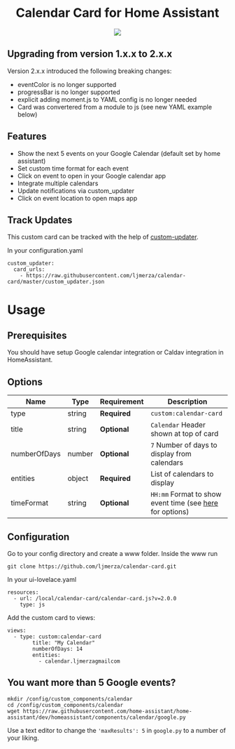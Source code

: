 <h1 align="center">Calendar Card for Home Assistant</h1>

<p align="center">
  <img src='https://i.imgur.com/86RGw5W.png' />
</p>


<h2>Upgrading from version 1.x.x to 2.x.x</h2>

Version 2.x.x introduced the following breaking changes:
* eventColor is no longer supported
* progressBar is no longer supported
* explicit adding moment.js to YAML config is no longer needed
* Card was convertered from a module to js (see new YAML example below)

<h2>Features</h2>

* Show the next 5 events on your Google Calendar (default set by home assistant)
* Set custom time format for each event
* Click on event to open in your Google calendar app
* Integrate multiple calendars
* Update notifications via custom_updater
* Click on event location to open maps app

<h2>Track Updates</h2>

This custom card can be tracked with the help of [custom-updater](https://github.com/custom-components/custom_updater).

In your configuration.yaml

```
custom_updater:
  card_urls:
    - https://raw.githubusercontent.com/ljmerza/calendar-card/master/custom_updater.json
```

<h1>Usage</h1>
<h2>Prerequisites</h2>
You should have setup Google calendar integration or Caldav integration in HomeAssistant.

<h2>Options</h2>

| Name | Type | Requirement | Description
| ---- | ---- | ------- | -----------
| type | string | **Required** | `custom:calendar-card`
| title | string | **Optional** | `Calendar` Header shown at top of card
| numberOfDays | number | **Optional** | `7` Number of days to display from calendars
| entities | object | **Required** | List of calendars to display
| timeFormat | string | **Optional** | `HH:mm` Format to show event time (see [here](https://momentjs.com/docs/#/displaying/format/) for options)

<h2>Configuration</h2>
Go to your config directory and create a www folder. Inside the www run

```
git clone https://github.com/ljmerza/calendar-card.git
```

In your ui-lovelace.yaml

```
resources:
  - url: /local/calendar-card/calendar-card.js?v=2.0.0
    type: js
```

Add the custom card to views:

```
views:
  - type: custom:calendar-card
        title: "My Calendar"
        numberOfDays: 14
        entities:
          - calendar.ljmerzagmailcom
```

<h2>You want more than 5 Google events?</h2>

```
mkdir /config/custom_components/calendar
cd /config/custom_components/calendar
wget https://raw.githubusercontent.com/home-assistant/home-assistant/dev/homeassistant/components/calendar/google.py
```
Use a text editor to change the `'maxResults': 5` in `google.py` to a number of your liking.
